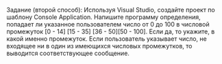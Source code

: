 Задание (второй способ):
Используя Visual Studio, создайте проект по шаблону Console Application.
Напишите программу определения, попадает ли указанное пользователем число от 0 до 100 в числовой
промежуток [0 - 14] [15 - 35] [36 - 50][50 - 100]. Если да, то укажите, в какой именно промежуток. Если
пользователь указывает число, не входящее ни в один из имеющихся числовых промежутков, то
выводится соответствующее сообщение.
